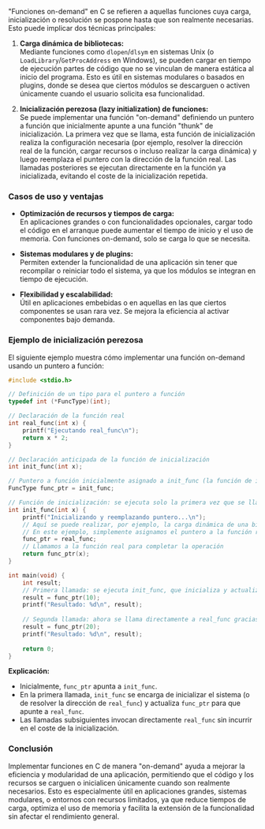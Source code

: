 "Funciones on-demand" en C se refieren a aquellas funciones cuya carga, inicialización o resolución se pospone hasta que son realmente necesarias. Esto puede implicar dos técnicas principales:

1. **Carga dinámica de bibliotecas:**  
    Mediante funciones como `dlopen`/`dlsym` en sistemas Unix (o `LoadLibrary`/`GetProcAddress` en Windows), se pueden cargar en tiempo de ejecución partes de código que no se vinculan de manera estática al inicio del programa. Esto es útil en sistemas modulares o basados en plugins, donde se desea que ciertos módulos se descarguen o activen únicamente cuando el usuario solicita esa funcionalidad.
    
2. **Inicialización perezosa (lazy initialization) de funciones:**  
    Se puede implementar una función "on-demand" definiendo un puntero a función que inicialmente apunte a una función "thunk" de inicialización. La primera vez que se llama, esta función de inicialización realiza la configuración necesaria (por ejemplo, resolver la dirección real de la función, cargar recursos o incluso realizar la carga dinámica) y luego reemplaza el puntero con la dirección de la función real. Las llamadas posteriores se ejecutan directamente en la función ya inicializada, evitando el coste de la inicialización repetida.
    

### Casos de uso y ventajas

- **Optimización de recursos y tiempos de carga:**  
    En aplicaciones grandes o con funcionalidades opcionales, cargar todo el código en el arranque puede aumentar el tiempo de inicio y el uso de memoria. Con funciones on-demand, solo se carga lo que se necesita.
    
- **Sistemas modulares y de plugins:**  
    Permiten extender la funcionalidad de una aplicación sin tener que recompilar o reiniciar todo el sistema, ya que los módulos se integran en tiempo de ejecución.
    
- **Flexibilidad y escalabilidad:**  
    Útil en aplicaciones embebidas o en aquellas en las que ciertos componentes se usan rara vez. Se mejora la eficiencia al activar componentes bajo demanda.
### Ejemplo de inicialización perezosa

El siguiente ejemplo muestra cómo implementar una función on-demand usando un puntero a función:

```c
#include <stdio.h>

// Definición de un tipo para el puntero a función
typedef int (*FuncType)(int);

// Declaración de la función real
int real_func(int x) {
    printf("Ejecutando real_func\n");
    return x * 2;
}

// Declaración anticipada de la función de inicialización
int init_func(int x);

// Puntero a función inicialmente asignado a init_func (la función de inicialización)
FuncType func_ptr = init_func;

// Función de inicialización: se ejecuta solo la primera vez que se llama
int init_func(int x) {
    printf("Inicializando y reemplazando puntero...\n");
    // Aquí se puede realizar, por ejemplo, la carga dinámica de una biblioteca.
    // En este ejemplo, simplemente asignamos el puntero a la función real.
    func_ptr = real_func;
    // Llamamos a la función real para completar la operación
    return func_ptr(x);
}

int main(void) {
    int result;
    // Primera llamada: se ejecuta init_func, que inicializa y actualiza func_ptr.
    result = func_ptr(10);
    printf("Resultado: %d\n", result);
    
    // Segunda llamada: ahora se llama directamente a real_func gracias a la actualización del puntero.
    result = func_ptr(20);
    printf("Resultado: %d\n", result);
    
    return 0;
}
```

**Explicación:**
- Inicialmente, `func_ptr` apunta a `init_func`.
- En la primera llamada, `init_func` se encarga de inicializar el sistema (o de resolver la dirección de `real_func`) y actualiza `func_ptr` para que apunte a `real_func`.
- Las llamadas subsiguientes invocan directamente `real_func` sin incurrir en el coste de la inicialización.

### Conclusión
Implementar funciones en C de manera "on-demand" ayuda a mejorar la eficiencia y modularidad de una aplicación, permitiendo que el código y los recursos se carguen o inicialicen únicamente cuando son realmente necesarios. Esto es especialmente útil en aplicaciones grandes, sistemas modulares, o entornos con recursos limitados, ya que reduce tiempos de carga, optimiza el uso de memoria y facilita la extensión de la funcionalidad sin afectar el rendimiento general.
